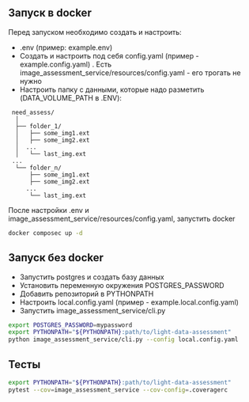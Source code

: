 ## Запуск в docker

Перед запуском необходимо создать и настроить:
- .env (пример: example.env)
- Создать и настроить под себя config.yaml (пример - example.config.yaml) . Есть  image_assessment_service/resources/config.yaml - его трогать не нужно
- Настроить папку с данными, которые надо разметить (DATA_VOLUME_PATH в .ENV): 

```fish
 need_assess/
  │
  ├── folder_1/                   
  │   ├── some_img1.ext     
  │   ├── some_img2.ext  
  │  ...
  │   └── last_img.ext
 ... 
  └── folder_n/ 
      ├── some_img1.ext  
      ├── some_img2.ext                       
     ...
      └── last_img.ext
```

После настройки .env и image_assessment_service/resources/config.yaml, запустить docker
```bash
docker composec up -d
```

## Запуск без docker
- Запустить postgres и создать базу данных
- Установить переменную окружения POSTGRES_PASSWORD
- Добавить репозиторий в PYTHONPATH
- Настроить local.config.yaml (пример - example.local.config.yaml)
- Запустить image_assessment_service/cli.py


```bash
export POSTGRES_PASSWORD=mypassword
export PYTHONPATH="${PYTHONPATH}:path/to/light-data-assessment"
python image_assessment_service/cli.py --config local.config.yaml
```

## Тесты
```bash
export PYTHONPATH="${PYTHONPATH}:path/to/light-data-assessment"
pytest --cov=image_assessment_service --cov-config=.coveragerc
```